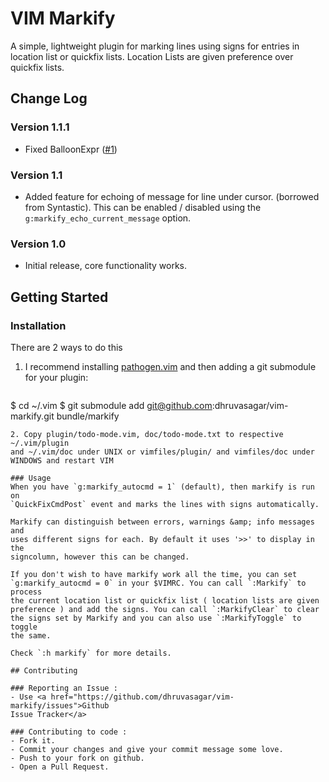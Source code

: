 # VIM Markify

A simple, lightweight plugin for marking lines using signs for entries in
location list or quickfix lists. Location Lists are given preference over
quickfix lists.

## Change Log

### Version 1.1.1
* Fixed BalloonExpr (<a
  href='https://github.com/dhruvasagar/vim-markify/issues/1'>#1</a>)

### Version 1.1
* Added feature for echoing of message for line under cursor. (borrowed from
  Syntastic). This can be enabled / disabled using the
  `g:markify_echo_current_message` option.

### Version 1.0
* Initial release, core functionality works.

## Getting Started
### Installation

There are 2 ways to do this

1. I recommend installing <a
   href="https://github.com/tpope/vim-pathogen">pathogen.vim</a> and then
   adding a git submodule for your plugin:

   ```sh
$ cd ~/.vim
$ git submodule add git@github.com:dhruvasagar/vim-markify.git bundle/markify
   ```
2. Copy plugin/todo-mode.vim, doc/todo-mode.txt to respective ~/.vim/plugin
   and ~/.vim/doc under UNIX or vimfiles/plugin/ and vimfiles/doc under
   WINDOWS and restart VIM

### Usage
   When you have `g:markify_autocmd = 1` (default), then markify is run on
   `QuickFixCmdPost` event and marks the lines with signs automatically.

   Markify can distinguish between errors, warnings &amp; info messages and
   uses different signs for each. By default it uses '>>' to display in the
   signcolumn, however this can be changed.

   If you don't wish to have markify work all the time, you can set
   `g:markify_autocmd = 0` in your $VIMRC. You can call `:Markify` to process
   the current location list or quickfix list ( location lists are given
   preference ) and add the signs. You can call `:MarkifyClear` to clear
   the signs set by Markify and you can also use `:MarkifyToggle` to toggle
   the same.

   Check `:h markify` for more details.

## Contributing

### Reporting an Issue :
   - Use <a href="https://github.com/dhruvasagar/vim-markify/issues">Github
   Issue Tracker</a>

### Contributing to code :
   - Fork it.
   - Commit your changes and give your commit message some love.
   - Push to your fork on github.
   - Open a Pull Request.
